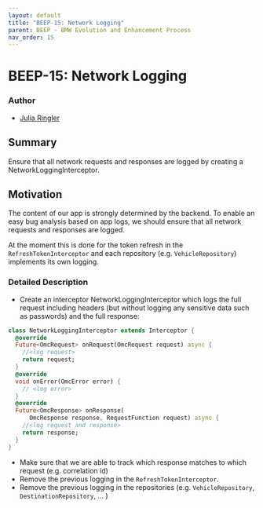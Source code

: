 ```yaml
---
layout: default
title: "BEEP-15: Network Logging"
parent: BEEP - BMW Evolution and Enhancement Process
nav_order: 15
---
```


# BEEP-15: Network Logging

### Author

- [Julia Ringler](julia.ringler@bmw.de)

## Summary

Ensure that all network requests and responses are logged by creating a NetworkLoggingInterceptor.

## Motivation

The content of our app is strongly determined by the backend. To enable an easy bug analysis based on app logs, we should ensure that all network requests and responses are logged.

At the moment this is done for the token refresh in the `RefreshTokenInterceptor` and each repository (e.g. `VehicleRepository`) implements its own logging.

### Detailed Description

- Create an interceptor NetworkLoggingInterceptor which logs the full request including headers (but without logging any sensitive data such as passwords) and the full response:

```dart
class NetworkLoggingInterceptor extends Interceptor {
  @override
  Future<OmcRequest> onRequest(OmcRequest request) async {
    //<log request>
    return request;
  }
  @override
  void onError(OmcError error) {
    // <log error>
  }
  @override
  Future<OmcResponse> onResponse(
      OmcResponse response, RequestFunction request) async {
    //<log request and response>
    return response;
  }
}
```

- Make sure that we are able to track which response matches to which request (e.g. correlation id)
- Remove the previous logging in the `RefreshTokenInterceptor`.
- Remove the previous logging in the repositories (e.g. `VehicleRepository`, `DestinationRepository`, … )